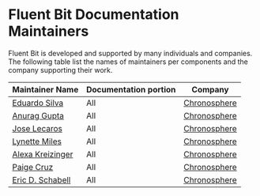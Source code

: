 # Fluent Bit Documentation Maintainers

Fluent Bit is developed and supported by many individuals and companies. The following table list the names of maintainers per components and the company supporting their work.

| Maintainer Name                                        | Documentation portion    | Company                                           |
| :----------------------------------------------------  | ------------------------ | ------------------------------------------------- |
| [Eduardo Silva](https://github.com/edsiper)            | All                      | [Chronosphere](https://chronosphere.io)           |
| [Anurag Gupta](https://github.com/agup006)             | All                      | [Chronosphere](https://chronosphere.io)           |
| [Jose Lecaros](https://github.com/lecaros)             | All                      | [Chronosphere](https://chronosphere.io)           |
| [Lynette Miles](https://github.com/esmerel)            | All                      | [Chronosphere](https://chronosphere.io)           |
| [Alexa Kreizinger](https://github.com/alexakreizinger) | All                      | [Chronosphere](https://chronosphere.io)           |
| [Paige Cruz](https://github.com/paigerduty)            | All                      | [Chronosphere](https://chronosphere.io/)          |
| [Eric D. Schabell](https://github.com/eschabell)       | All                      | [Chronosphere](https://chronosphere.io/)          |
